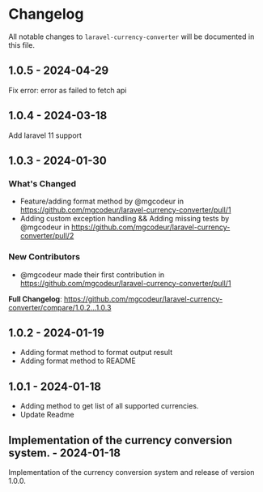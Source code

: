 # Changelog

All notable changes to `laravel-currency-converter` will be documented in this file.

## 1.0.5 - 2024-04-29

Fix error: error as failed to fetch api

## 1.0.4 - 2024-03-18

Add laravel 11 support

## 1.0.3 - 2024-01-30

### What's Changed

* Feature/adding format method by @mgcodeur in https://github.com/mgcodeur/laravel-currency-converter/pull/1
* Adding custom exception handling && Adding missing tests by @mgcodeur in https://github.com/mgcodeur/laravel-currency-converter/pull/2

### New Contributors

* @mgcodeur made their first contribution in https://github.com/mgcodeur/laravel-currency-converter/pull/1

**Full Changelog**: https://github.com/mgcodeur/laravel-currency-converter/compare/1.0.2...1.0.3

## 1.0.2 - 2024-01-19

- Adding format method to format output result
- Adding format method to README

## 1.0.1 - 2024-01-18

- Adding method to get list of all supported currencies.
- Update Readme

## Implementation of the currency conversion system. - 2024-01-18

Implementation of the currency conversion system and release of version 1.0.0.

